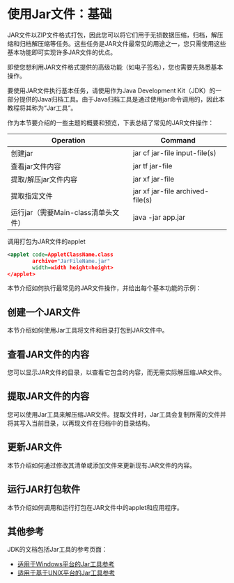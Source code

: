 # 使用Jar文件：基础

JAR文件以ZIP文件格式打包，因此您可以将它们用于无损数据压缩，归档，解压缩和归档解压缩等任务。这些任务是JAR文件最常见的用途之一，您只需使用这些基本功能即可实现许多JAR文件的优点。

即使您想利用JAR文件格式提供的高级功能（如电子签名），您也需要先熟悉基本操作。

要使用JAR文件执行基本任务，请使用作为Java Development Kit（JDK）的一部分提供的Java归档工具。由于Java归档工具是通过使用jar命令调用的，因此本教程将其称为“Jar工具”。

作为本节要介绍的一些主题的概要和预览，下表总结了常见的JAR文件操作：

| Operation | Command |
| --- | --- |
| 创建jar | jar cf jar-file input-file\(s\) |
| 查看jar文件内容 | jar tf jar-file |
| 提取/解压jar文件内容 | jar xf jar-file |
| 提取指定文件 | jar xf jar-file archived-file\(s\) |
| 运行jar（需要Main-class清单头文件） | java -jar app.jar |

调用打包为JAR文件的applet

```xml
<applet code=AppletClassName.class
        archive="JarFileName.jar"
        width=width height=height>
</applet>
```

本节介绍如何执行最常见的JAR文件操作，并给出每个基本功能的示例：

## 创建一个JAR文件

本节介绍如何使用Jar工具将文件和目录打包到JAR文件中。

## 查看JAR文件的内容

您可以显示JAR文件的目录，以查看它包含的内容，而无需实际解压缩JAR文件。

## 提取JAR文件的内容

您可以使用Jar工具来解压缩JAR文件。提取文件时，Jar工具会复制所需的文件并将其写入当前目录，以再现文件在归档中的目录结构。

## 更新JAR文件

本节介绍如何通过修改其清单或添加文件来更新现有JAR文件的内容。

## 运行JAR打包软件

本节介绍如何调用和运行打包在JAR文件中的applet和应用程序。

## 其他参考

JDK的文档包括Jar工具的参考页面：

* [适用于Windows平台的Jar工具参考](https://docs.oracle.com/javase/8/docs/technotes/tools/windows/jar.html)
* [适用于基于UNIX平台的Jar工具参考](https://docs.oracle.com/javase/8/docs/technotes/tools/unix/jar.html)



